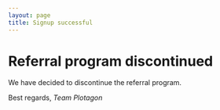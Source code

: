 ```yaml
---
layout: page
title: Signup successful
---
```


# Referral program discontinued

We have decided to discontinue the referral program.

Best regards,
_Team Plotagon_